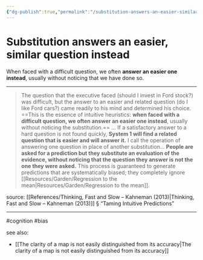 ```yaml
---
{"dg-publish":true,"permalink":"/substitution-answers-an-easier-similar-question-instead/"}
---
```


# Substitution answers an easier, similar question instead

When faced with a difficult question, we often **answer an easier one instead**, usually without noticing that we have done so.

---

> The question that the executive faced (should I invest in Ford stock?) was difficult, but the answer to an easier and related question (do I like Ford cars?) came readily to his mind and determined his choice. ==This is the essence of intuitive heuristics: **when faced with a difficult question, we often answer an easier one instead**, usually without noticing the substitution.==
> …
> If a satisfactory answer to a hard question is not found quickly, **System 1 will find a related question that is easier and will answer it.** I call the operation of answering one question in place of another substitution... **People are asked for a prediction but they substitute an evaluation of the evidence, without noticing that the question they answer is not the one they were asked.** This process is guaranteed to generate predictions that are systematically biased; they completely ignore [[Resources/Garden/Regression to the mean\|Resources/Garden/Regression to the mean]]. 

source: [[References/Thinking, Fast and Slow – Kahneman (2013)\|Thinking, Fast and Slow – Kahneman (2013)]] § “Taming Intuitive Predictions”

---
#cognition #bias 

see also:
- [[The clarity of a map is not easily distinguished from its accuracy\|The clarity of a map is not easily distinguished from its accuracy]]
